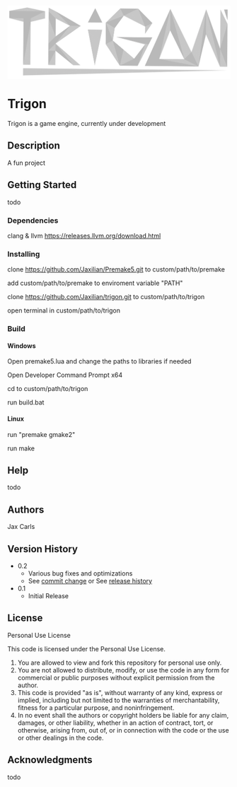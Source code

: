 <p align="center"><img align="center" src="https://github.com/Jaxilian/trigon/blob/main/trigon.png"/></p>

# Trigon

Trigon is a game engine, currently under development

## Description

A fun project

## Getting Started

todo

### Dependencies

clang & llvm
https://releases.llvm.org/download.html

### Installing

clone https://github.com/Jaxilian/Premake5.git to custom/path/to/premake

add custom/path/to/premake to enviroment variable "PATH" 

clone https://github.com/Jaxilian/trigon.git to custom/path/to/trigon

open terminal in custom/path/to/trigon

### Build
#### Windows

Open premake5.lua and change the paths to libraries if needed

Open Developer Command Prompt x64

cd to custom/path/to/trigon

run build.bat

#### Linux
run "premake gmake2"

run make 

## Help

todo

## Authors

Jax Carls

## Version History

* 0.2
    * Various bug fixes and optimizations
    * See [commit change]() or See [release history]()
* 0.1
    * Initial Release

## License

Personal Use License

This code is licensed under the Personal Use License.

1. You are allowed to view and fork this repository for personal use only.
2. You are not allowed to distribute, modify, or use the code in any form for commercial or public purposes without explicit permission from the author.
3. This code is provided "as is", without warranty of any kind, express or implied, including but not limited to the warranties of merchantability, fitness for a particular purpose, and noninfringement.
4. In no event shall the authors or copyright holders be liable for any claim, damages, or other liability, whether in an action of contract, tort, or otherwise, arising from, out of, or in connection with the code or the use or other dealings in the code.

## Acknowledgments

todo

